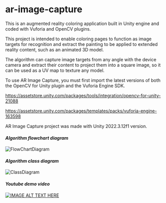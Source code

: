 # ar-image-capture
This is an augmented reality coloring application built in Unity engine and coded with Vuforia and OpenCV plugins.  
  
This project is intended to enable coloring pages to function as image targets for recognition and extract the painting to be applied to extended reality content, such as an animated 3D model.  
  
The algorithm can capture image targets from any angle with the device camera and extract their content to project them into a square image, so it can be used as a UV map to texture any model.  
  
To use AR Image Capture, you must first import the latest versions of both the OpenCV for Unity plugin and the Vuforia Engine SDK.  

https://assetstore.unity.com/packages/tools/integration/opencv-for-unity-21088

https://assetstore.unity.com/packages/templates/packs/vuforia-engine-163598
  
AR Image Capture project was made with Unity 2022.3.12f1 version.  
  
#### *Algorithm flowchart diagram*  
  
![FlowChartDiagram](https://github.com/Isco16/ar-image-capture/assets/112453307/9ee8c12e-b378-4efc-997a-44b15d826600)
  
#### *Algorithm class diagram*  
  
![ClassDiagram](https://github.com/Isco16/ar-image-capture/assets/112453307/39529f7f-ec7b-467b-b63d-faa10bb51659)
  
#### *Youtube demo video*  
  
[![IMAGE ALT TEXT HERE](https://img.youtube.com/vi/4DCd59VJvP4/0.jpg)](https://www.youtube.com/watch?v=4DCd59VJvP4)

